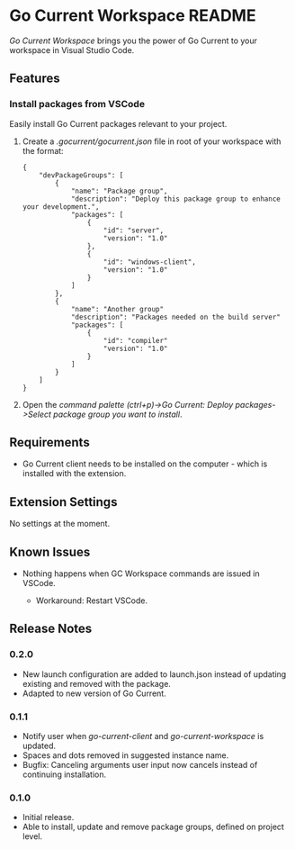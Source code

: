 # Go Current Workspace README

*Go Current Workspace* brings you the power of Go Current to your workspace in Visual Studio Code.

## Features

### Install packages from VSCode
Easily install Go Current packages relevant to your project.
1. Create a *.gocurrent/gocurrent.json* file in root of your workspace with the format:
    ```
    {
        "devPackageGroups": [
            {
                "name": "Package group",
                "description": "Deploy this package group to enhance your development.",
                "packages": [
                    { 
                        "id": "server",
                        "version": "1.0"
                    },
                    {
                        "id": "windows-client",
                        "version": "1.0"
                    }
                ]
            },
            {
                "name": "Another group"
                "description": "Packages needed on the build server"
                "packages": [
                    {
                        "id": "compiler"
                        "version": "1.0"
                    }
                ]
            }
        ]
    }
    ```
2. Open the *command palette (ctrl+p)->Go Current: Deploy packages->Select package group you want to install*.

## Requirements

* Go Current client needs to be installed on the computer - which is installed with the extension.

## Extension Settings

No settings at the moment.

## Known Issues

* Nothing happens when GC Workspace commands are issued in VSCode.

    * Workaround: Restart VSCode.

## Release Notes

### 0.2.0

* New launch configuration are added to launch.json instead of updating existing and removed with the package.
* Adapted to new version of Go Current.

### 0.1.1

* Notify user when *go-current-client* and *go-current-workspace* is updated.
* Spaces and dots removed in suggested instance name.
* Bugfix: Canceling arguments user input now cancels instead of continuing installation.

### 0.1.0

* Initial release.
* Able to install, update and remove package groups, defined on project level.

